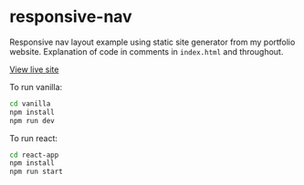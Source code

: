 # responsive-nav

Responsive nav layout example using static site generator from my portfolio website. Explanation of code in comments in `index.html` and throughout.

[View live site](https://responsive-nav-vanilla.firebaseapp.com/)

To run vanilla:

```sh
cd vanilla
npm install
npm run dev
```

To run react:

```sh
cd react-app
npm install
npm run start
```
